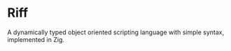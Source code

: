 # Riff

A dynamically typed object oriented scripting language with simple syntax, implemented in Zig.
